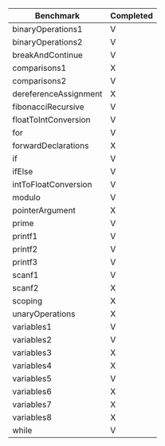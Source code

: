 | Benchmark 		| Completed 	|
|-----------------------|---------------|
| binaryOperations1     |V	    	|
| binaryOperations2     |V  	    	|
| breakAndContinue      |V	    	|
| comparisons1          |X		|
| comparisons2          |V		|
| dereferenceAssignment |X		|
| fibonacciRecursive    |V		|
| floatToIntConversion  |V		|
| for			|V		|
| forwardDeclarations	|X		|
| if			|V		|
| ifElse		|V		|
| intToFloatConversion  |V		|
| modulo		|V		|
| pointerArgument	|X		|
| prime			|V		|
| printf1		|V		|
| printf2		|V		|
| printf3		|V		|
| scanf1		|V		|
| scanf2		|X		|
| scoping		|X		|
| unaryOperations	|X		|
| variables1		|V		|
| variables2		|V		|
| variables3		|X		|
| variables4		|X		|
| variables5		|V		|
| variables6		|X		|
| variables7		|X		|
| variables8		|X		|
| while			|V		|

